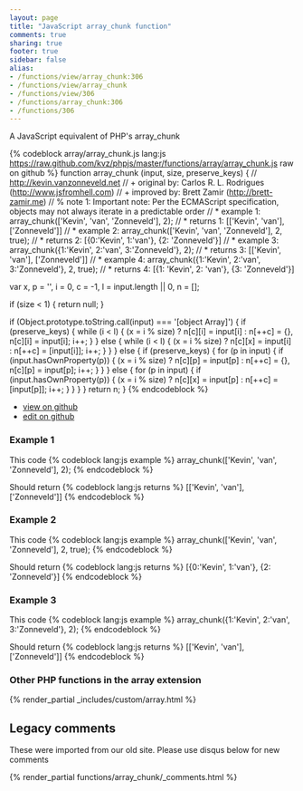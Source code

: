 ```yaml
---
layout: page
title: "JavaScript array_chunk function"
comments: true
sharing: true
footer: true
sidebar: false
alias:
- /functions/view/array_chunk:306
- /functions/view/array_chunk
- /functions/view/306
- /functions/array_chunk:306
- /functions/306
---
```

<!-- Generated by Rakefile:build -->
A JavaScript equivalent of PHP's array_chunk

{% codeblock array/array_chunk.js lang:js https://raw.github.com/kvz/phpjs/master/functions/array/array_chunk.js raw on github %}
function array_chunk (input, size, preserve_keys) {
  // http://kevin.vanzonneveld.net
  // +   original by: Carlos R. L. Rodrigues (http://www.jsfromhell.com)
  // +   improved by: Brett Zamir (http://brett-zamir.me)
  // %        note 1: Important note: Per the ECMAScript specification, objects may not always iterate in a predictable order
  // *     example 1: array_chunk(['Kevin', 'van', 'Zonneveld'], 2);
  // *     returns 1: [['Kevin', 'van'], ['Zonneveld']]
  // *     example 2: array_chunk(['Kevin', 'van', 'Zonneveld'], 2, true);
  // *     returns 2: [{0:'Kevin', 1:'van'}, {2: 'Zonneveld'}]
  // *     example 3: array_chunk({1:'Kevin', 2:'van', 3:'Zonneveld'}, 2);
  // *     returns 3: [['Kevin', 'van'], ['Zonneveld']]
  // *     example 4: array_chunk({1:'Kevin', 2:'van', 3:'Zonneveld'}, 2, true);
  // *     returns 4: [{1: 'Kevin', 2: 'van'}, {3: 'Zonneveld'}]

  var x, p = '', i = 0, c = -1, l = input.length || 0, n = [];

  if (size < 1) {
    return null;
  }

  if (Object.prototype.toString.call(input) === '[object Array]') {
    if (preserve_keys) {
      while (i < l) {
        (x = i % size) ? n[c][i] = input[i] : n[++c] = {}, n[c][i] = input[i];
        i++;
      }
    }
    else {
      while (i < l) {
        (x = i % size) ? n[c][x] = input[i] : n[++c] = [input[i]];
        i++;
      }
    }
  }
  else {
    if (preserve_keys) {
      for (p in input) {
        if (input.hasOwnProperty(p)) {
          (x = i % size) ? n[c][p] = input[p] : n[++c] = {}, n[c][p] = input[p];
          i++;
        }
      }
    }
    else {
      for (p in input) {
        if (input.hasOwnProperty(p)) {
          (x = i % size) ? n[c][x] = input[p] : n[++c] = [input[p]];
          i++;
        }
      }
    }
  }
  return n;
}
{% endcodeblock %}

 - [view on github](https://github.com/kvz/phpjs/blob/master/functions/array/array_chunk.js)
 - [edit on github](https://github.com/kvz/phpjs/edit/master/functions/array/array_chunk.js)

### Example 1
This code
{% codeblock lang:js example %}
array_chunk(['Kevin', 'van', 'Zonneveld'], 2);
{% endcodeblock %}

Should return
{% codeblock lang:js returns %}
[['Kevin', 'van'], ['Zonneveld']]
{% endcodeblock %}

### Example 2
This code
{% codeblock lang:js example %}
array_chunk(['Kevin', 'van', 'Zonneveld'], 2, true);
{% endcodeblock %}

Should return
{% codeblock lang:js returns %}
[{0:'Kevin', 1:'van'}, {2: 'Zonneveld'}]
{% endcodeblock %}

### Example 3
This code
{% codeblock lang:js example %}
array_chunk({1:'Kevin', 2:'van', 3:'Zonneveld'}, 2);
{% endcodeblock %}

Should return
{% codeblock lang:js returns %}
[['Kevin', 'van'], ['Zonneveld']]
{% endcodeblock %}


### Other PHP functions in the array extension
{% render_partial _includes/custom/array.html %}
## Legacy comments
These were imported from our old site. Please use disqus below for new comments
<div style="overflow-y: scroll; max-height: 500px;">
{% render_partial functions/array_chunk/_comments.html %}
</div>
